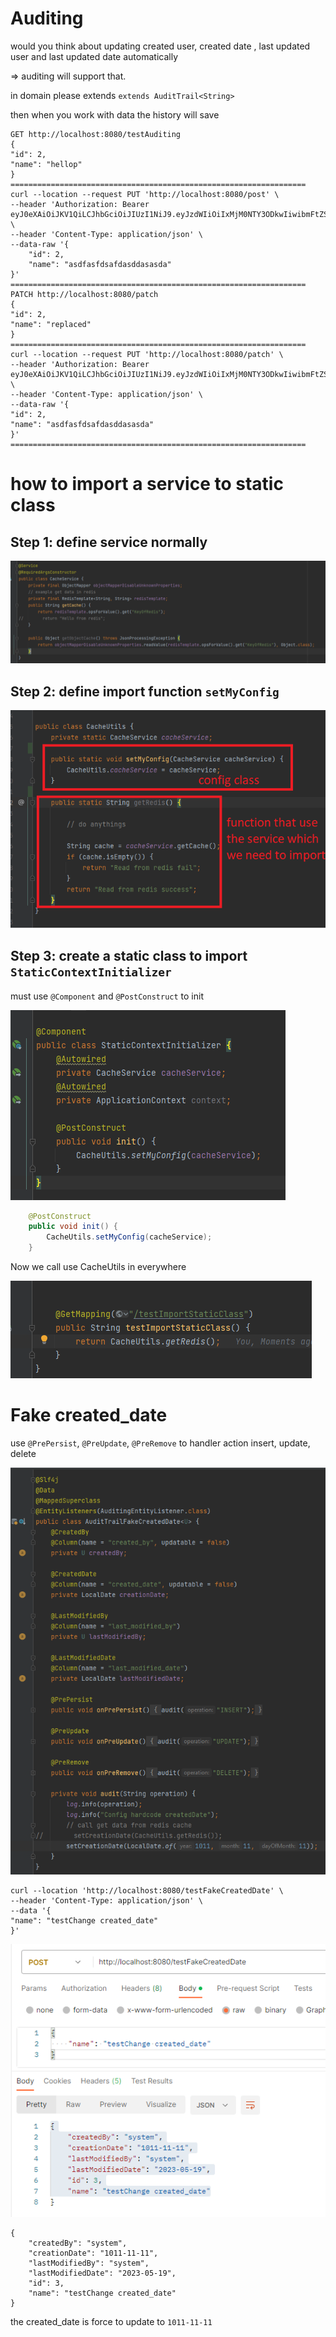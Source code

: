 # Auditing

would you think about updating created user, created date , last updated user and last updated date automatically

=> auditing will support that.

in domain please extends `extends AuditTrail<String>`


then when you work with data the history will save


    GET http://localhost:8080/testAuditing
    {
    "id": 2,
    "name": "hellop"
    }
    ==================================================================
	curl --location --request PUT 'http://localhost:8080/post' \
	--header 'Authorization: Bearer eyJ0eXAiOiJKV1QiLCJhbGciOiJIUzI1NiJ9.eyJzdWIiOiIxMjM0NTY3ODkwIiwibmFtZSI6IkpvaG4gRG9lIiwiYWRtaW4iOnRydWUsImlhdCI6MTY2NDQ2MjEyOCwiZXhwIjoxNjY0NDY1NzI4LCJkYXRhIjpbeyJyb2xlcyI6WyJhZG1pbiIsIm1lbWJlciJdfV19.YrwB4s_pe6Gg9GwwFhVGv3JW7AumivKLGxFudSMNDRM' \
	--header 'Content-Type: application/json' \
	--data-raw '{
		"id": 2,
		"name": "asdfasfdsafdasddasasda"
	}'
    ==================================================================
    PATCH http://localhost:8080/patch
    {
    "id": 2,
    "name": "replaced"
    }
    ==================================================================
    curl --location --request PUT 'http://localhost:8080/patch' \
    --header 'Authorization: Bearer eyJ0eXAiOiJKV1QiLCJhbGciOiJIUzI1NiJ9.eyJzdWIiOiIxMjM0NTY3ODkwIiwibmFtZSI6IkpvaG4gRG9lIiwiYWRtaW4iOnRydWUsImlhdCI6MTY2NDQ2MjEyOCwiZXhwIjoxNjY0NDY1NzI4LCJkYXRhIjpbeyJyb2xlcyI6WyJhZG1pbiIsIm1lbWJlciJdfV19.YrwB4s_pe6Gg9GwwFhVGv3JW7AumivKLGxFudSMNDRM' \
    --header 'Content-Type: application/json' \
    --data-raw '{
    "id": 2,
    "name": "asdfasfdsafdasddasasda"
    }'
    ==================================================================



# how to import a service to static class

## Step 1: define service normally

![img.png](img.png)


## Step 2: define import function `setMyConfig`

![img_1.png](img_1.png)

## Step 3: create a static class to import `StaticContextInitializer`


must use `@Component` and `@PostConstruct` to init

![img_2.png](img_2.png)

```java
    @PostConstruct
    public void init() {
        CacheUtils.setMyConfig(cacheService);
    }
```


Now we call use CacheUtils in everywhere

![img_3.png](img_3.png)

# Fake created_date

use `@PrePersist`, `@PreUpdate`, `@PreRemove` to handler action insert, update, delete

![img_5.png](img_5.png)

    curl --location 'http://localhost:8080/testFakeCreatedDate' \
    --header 'Content-Type: application/json' \
    --data '{
    "name": "testChange created_date"
    }'

![img_4.png](img_4.png)


    {
        "createdBy": "system",
        "creationDate": "1011-11-11",
        "lastModifiedBy": "system",
        "lastModifiedDate": "2023-05-19",
        "id": 3,
        "name": "testChange created_date"
    }

the created_date is force to update to `1011-11-11`
